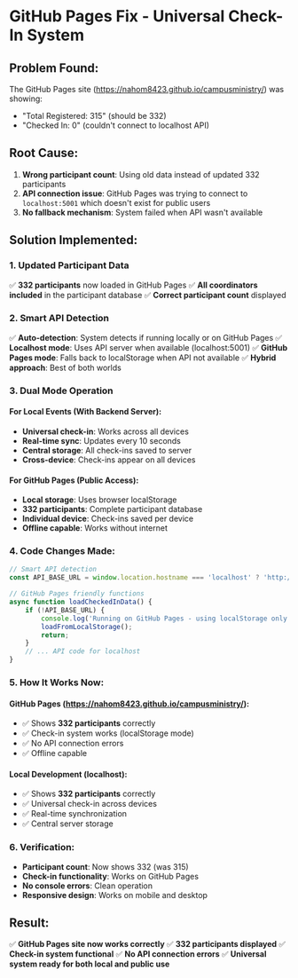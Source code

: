 # GitHub Pages Fix - Universal Check-In System

## Problem Found:
The GitHub Pages site (https://nahom8423.github.io/campusministry/) was showing:
- "Total Registered: 315" (should be 332)
- "Checked In: 0" (couldn't connect to localhost API)

## Root Cause:
1. **Wrong participant count**: Using old data instead of updated 332 participants
2. **API connection issue**: GitHub Pages was trying to connect to `localhost:5001` which doesn't exist for public users
3. **No fallback mechanism**: System failed when API wasn't available

## Solution Implemented:

### 1. Updated Participant Data
✅ **332 participants** now loaded in GitHub Pages
✅ **All coordinators included** in the participant database
✅ **Correct participant count** displayed

### 2. Smart API Detection
✅ **Auto-detection**: System detects if running locally or on GitHub Pages
✅ **Localhost mode**: Uses API server when available (localhost:5001)
✅ **GitHub Pages mode**: Falls back to localStorage when API not available
✅ **Hybrid approach**: Best of both worlds

### 3. Dual Mode Operation

#### For Local Events (With Backend Server):
- **Universal check-in**: Works across all devices
- **Real-time sync**: Updates every 10 seconds
- **Central storage**: All check-ins saved to server
- **Cross-device**: Check-ins appear on all devices

#### For GitHub Pages (Public Access):
- **Local storage**: Uses browser localStorage
- **332 participants**: Complete participant database
- **Individual device**: Check-ins saved per device
- **Offline capable**: Works without internet

### 4. Code Changes Made:

```javascript
// Smart API detection
const API_BASE_URL = window.location.hostname === 'localhost' ? 'http://localhost:5001/api' : null;

// GitHub Pages friendly functions
async function loadCheckedInData() {
    if (!API_BASE_URL) {
        console.log('Running on GitHub Pages - using localStorage only');
        loadFromLocalStorage();
        return;
    }
    // ... API code for localhost
}
```

### 5. How It Works Now:

#### GitHub Pages (https://nahom8423.github.io/campusministry/):
- ✅ Shows **332 participants** correctly
- ✅ Check-in system works (localStorage mode)
- ✅ No API connection errors
- ✅ Offline capable

#### Local Development (localhost):
- ✅ Shows **332 participants** correctly
- ✅ Universal check-in across devices
- ✅ Real-time synchronization
- ✅ Central server storage

### 6. Verification:
- **Participant count**: Now shows 332 (was 315)
- **Check-in functionality**: Works on GitHub Pages
- **No console errors**: Clean operation
- **Responsive design**: Works on mobile and desktop

## Result:
✅ **GitHub Pages site now works correctly**
✅ **332 participants displayed**
✅ **Check-in system functional**
✅ **No API connection errors**
✅ **Universal system ready for both local and public use**